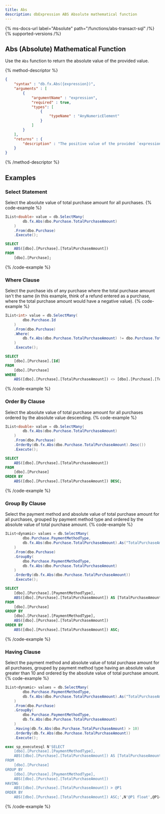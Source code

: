 ```yaml
---
title: Abs
description: dbExpression ABS Absolute mathematical function
---
```


{% ms-docs-url label="Absolute" path="/functions/abs-transact-sql" /%}
{% supported-versions /%}

## Abs (Absolute) Mathematical Function

Use the `Abs` function to return the absolute value of the provided value.

{% method-descriptor %}
```json
{
    "syntax" : "db.fx.Abs({expression})",
    "arguments" : [
        {
            "argumentName" : "expression",
            "required" : true,
            "types": [
                { 
                    "typeName" : "AnyNumericElement"
                }
            ]
        }
    ],
    "returns" : {
        "description" : "The positive value of the provided `expression`."
    }
}
```
{% /method-descriptor %}

## Examples
### Select Statement
Select the absolute value of total purchase amount for all purchases.
{% code-example %}
```csharp
IList<double> value = db.SelectMany(
        db.fx.Abs(dbo.Purchase.TotalPurchaseAmount)
    )
    .From(dbo.Purchase)
    .Execute();
```
```sql
SELECT
	ABS([dbo].[Purchase].[TotalPurchaseAmount])
FROM
	[dbo].[Purchase];
```
{% /code-example %}

### Where Clause
Select the purchase ids of any purchase where the total purchase amount isn't the same (in this example, think of a refund entered as a purchase, where the total purchase amount
would have a negative value).
{% code-example %}
```csharp
IList<int> value = db.SelectMany(
        dbo.Purchase.Id
    )
    .From(dbo.Purchase)
    .Where(
        db.fx.Abs(dbo.Purchase.TotalPurchaseAmount) != dbo.Purchase.TotalPurchaseAmount
    )
    .Execute();
```
```sql
SELECT
	[dbo].[Purchase].[Id]
FROM
	[dbo].[Purchase]
WHERE
	ABS([dbo].[Purchase].[TotalPurchaseAmount]) <> [dbo].[Purchase].[TotalPurchaseAmount];
```
{% /code-example %}

### Order By Clause
Select the absolute value of total purchase amount for all purchases ordered by the absolute value descending.
{% code-example %}
```csharp
IList<double> value = db.SelectMany(
        db.fx.Abs(dbo.Purchase.TotalPurchaseAmount)
    )
    .From(dbo.Purchase)
    .OrderBy(db.fx.Abs(dbo.Purchase.TotalPurchaseAmount).Desc())
    .Execute();
```
```sql
SELECT
	ABS([dbo].[Purchase].[TotalPurchaseAmount])
FROM
	[dbo].[Purchase]
ORDER BY
	ABS([dbo].[Purchase].[TotalPurchaseAmount]) DESC;
```
{% /code-example %}

### Group By Clause
Select the payment method and absolute value of total purchase amount for all purchases, grouped by payment method type and ordered by the absolute value of total purchase amount.
{% code-example %}
```csharp
IList<dynamic> values = db.SelectMany(
        dbo.Purchase.PaymentMethodType,
        db.fx.Abs(dbo.Purchase.TotalPurchaseAmount).As("TotalPurchaseAmount")
    )
    .From(dbo.Purchase)
    .GroupBy(
        dbo.Purchase.PaymentMethodType,
        db.fx.Abs(dbo.Purchase.TotalPurchaseAmount)
    )
    .OrderBy(db.fx.Abs(dbo.Purchase.TotalPurchaseAmount))
    .Execute();
```
```sql
SELECT
	[dbo].[Purchase].[PaymentMethodType],
	ABS([dbo].[Purchase].[TotalPurchaseAmount]) AS [TotalPurchaseAmount]
FROM
	[dbo].[Purchase]
GROUP BY
	[dbo].[Purchase].[PaymentMethodType],
	ABS([dbo].[Purchase].[TotalPurchaseAmount])
ORDER BY
	ABS([dbo].[Purchase].[TotalPurchaseAmount]) ASC;
```
{% /code-example %}

### Having Clause
Select the payment method and absolute value of total purchase amount for all purchases, grouped by payment
method type having an absolute value greater than 10 and ordered by the absolute value of total purchase amount.
{% code-example %}
```csharp
IList<dynamic> values = db.SelectMany(
        dbo.Purchase.PaymentMethodType,
        db.fx.Abs(dbo.Purchase.TotalPurchaseAmount).As("TotalPurchaseAmount")
    )
    .From(dbo.Purchase)
    .GroupBy(
        dbo.Purchase.PaymentMethodType,
        db.fx.Abs(dbo.Purchase.TotalPurchaseAmount)
    )
    .Having(db.fx.Abs(dbo.Purchase.TotalPurchaseAmount) > 10)
    .OrderBy(db.fx.Abs(dbo.Purchase.TotalPurchaseAmount))
    .Execute();
```
```sql
exec sp_executesql N'SELECT
	[dbo].[Purchase].[PaymentMethodType],
	ABS([dbo].[Purchase].[TotalPurchaseAmount]) AS [TotalPurchaseAmount]
FROM
	[dbo].[Purchase]
GROUP BY
	[dbo].[Purchase].[PaymentMethodType],
	ABS([dbo].[Purchase].[TotalPurchaseAmount])
HAVING
	ABS([dbo].[Purchase].[TotalPurchaseAmount]) > @P1
ORDER BY
	ABS([dbo].[Purchase].[TotalPurchaseAmount]) ASC;',N'@P1 float',@P1=10
```
{% /code-example %}
